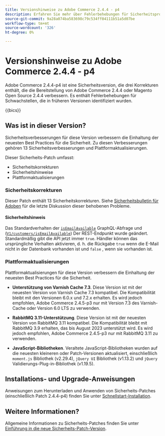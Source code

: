 ```yaml
---
title: Versionshinweise zu Adobe Commerce 2.4.4 - p4
description: Erfahren Sie mehr über Fehlerbehebungen für Sicherheitsprobleme in der Adobe Commerce-Version 2.4.4-p4.
source-git-commit: 9a28a074ba583698c79c534ff04111b51a5d07be
workflow-type: tm+mt
source-wordcount: '326'
ht-degree: 0%

---
```



# Versionshinweise zu Adobe Commerce 2.4.4 - p4

Adobe Commerce 2.4.4-p4 ist eine Sicherheitsversion, die drei Korrekturen enthält, die die Bereitstellung von Adobe Commerce 2.4.4 oder Magento Open Source 2.4.4 verbessern. Es enthält Fehlerbehebungen für Schwachstellen, die in früheren Versionen identifiziert wurden.

{{bics}}

## Was ist in dieser Version?

Sicherheitsverbesserungen für diese Version verbessern die Einhaltung der neuesten Best Practices für die Sicherheit.  Zu diesen Verbesserungen gehören 13 Sicherheitsverbesserungen und Plattformaktualisierungen.

Dieser Sicherheits-Patch umfasst:

* Sicherheitskorrekturen
* Sicherheitshinweise
* Plattformaktualisierungen

### Sicherheitskorrekturen

Dieser Patch enthält 13 Sicherheitskorrekturen. Siehe [Sicherheitsbulletin für Adoben](https://helpx.adobe.com/security/products/magento/apsb23-35.html) für die letzte Diskussion dieser behobenen Probleme.

#### Sicherheitshinweis

Das Standardverhalten der [`isEmailAvailable`](https://developer.adobe.com/commerce/webapi/graphql/schema/customer/queries/is-email-available/) GraphQL-Abfrage und ([`V1/customers/isEmailAvailable`](https://adobe-commerce.redoc.ly/2.4.6-admin/tag/customersisEmailAvailable/#operation/PostV1CustomersIsEmailAvailable)) Der REST-Endpunkt wurde geändert. Standardmäßig gibt die API jetzt immer `true`. Händler können das ursprüngliche Verhalten aktivieren, d. h. die Rückgabe `true` wenn die E-Mail nicht in der Datenbank vorhanden ist und `false` , wenn sie vorhanden ist. <!-- AC-6695 -->

### Plattformaktualisierungen

Plattformaktualisierungen für diese Version verbessern die Einhaltung der neuesten Best Practices für die Sicherheit.

* **Unterstützung von Varnish Cache 7.3**. Diese Version ist mit der neuesten Version von Varnish Cache 7.3 kompatibel. Die Kompatibilität bleibt mit den Versionen 6.0.x und 7.2.x erhalten. Es wird jedoch empfohlen, Adobe Commerce 2.4.5-p3 nur mit Version 7.3 des Varnish-Cache oder Version 6.0 LTS zu verwenden.

* **RabbitMQ 3.11-Unterstützung**. Diese Version ist mit der neuesten Version von RabbitMQ 3.11 kompatibel. Die Kompatibilität bleibt mit RabbitMQ 3.9 erhalten, das bis August 2023 unterstützt wird. Es wird jedoch empfohlen, Adobe Commerce 2.4.5-p3 nur mit RabbitMQ 3.11 zu verwenden.

* **JavaScript-Bibliotheken**. Veraltete JavaScript-Bibliotheken wurden auf die neuesten kleineren oder Patch-Versionen aktualisiert, einschließlich `moment.js` Bibliothek (v2.29.4), `jQuery UI` Bibliothek (v1.13.2) und `jQuery` Validierungs-Plug-in-Bibliothek (v1.19.5).

## Installations- und Upgrade-Anweisungen

Anweisungen zum Herunterladen und Anwenden von Sicherheits-Patches (einschließlich Patch 2.4.4-p4) finden Sie unter [Schnellstart-Installation](../../../installation/composer.md).

## Weitere Informationen?

Allgemeine Informationen zu Sicherheits-Patches finden Sie unter [Einführung in die neue Sicherheits-Patch-Version](https://community.magento.com/t5/Magento-DevBlog/Introducing-the-New-Security-Patch-Release/ba-p/141287).
